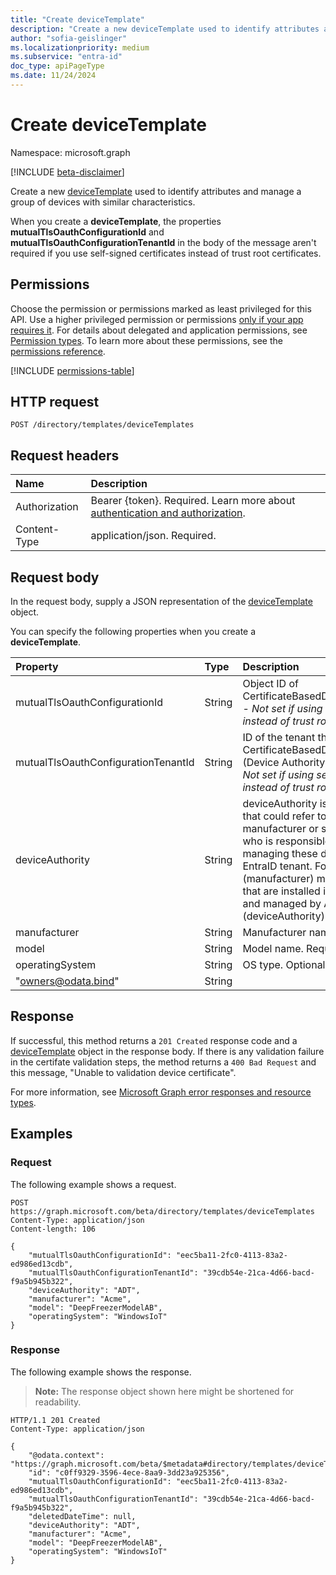 ```yaml
---
title: "Create deviceTemplate"
description: "Create a new deviceTemplate used to identify attributes and manage a group of devices with similar characteristics."
author: "sofia-geislinger"
ms.localizationpriority: medium
ms.subservice: "entra-id"
doc_type: apiPageType
ms.date: 11/24/2024
---
```


# Create deviceTemplate

Namespace: microsoft.graph

[!INCLUDE [beta-disclaimer](../../includes/beta-disclaimer.md)]

Create a new [deviceTemplate](../resources/devicetemplate.md) used to identify attributes and manage a group of devices with similar characteristics.

When you create a **deviceTemplate**, the properties **mutualTlsOauthConfigurationId** and **mutualTlsOauthConfigurationTenantId** in the body of the message aren't required if you use self-signed certificates instead of trust root certificates.

## Permissions

Choose the permission or permissions marked as least privileged for this API. Use a higher privileged permission or permissions [only if your app requires it](/graph/permissions-overview#best-practices-for-using-microsoft-graph-permissions). For details about delegated and application permissions, see [Permission types](/graph/permissions-overview#permission-types). To learn more about these permissions, see the [permissions reference](/graph/permissions-reference).

<!-- {
  "blockType": "permissions",
  "name": "template-post-devicetemplates-permissions"
}
-->
[!INCLUDE [permissions-table](../includes/permissions/template-post-devicetemplates-permissions.md)]

## HTTP request

<!-- {
  "blockType": "ignored"
}
-->
``` http
POST /directory/templates/deviceTemplates
```

## Request headers

|Name|Description|
|:---|:---|
|Authorization|Bearer {token}. Required. Learn more about [authentication and authorization](/graph/auth/auth-concepts).|
|Content-Type|application/json. Required.|

## Request body

In the request body, supply a JSON representation of the [deviceTemplate](../resources/devicetemplate.md) object.

You can specify the following properties when you create a **deviceTemplate**.

|Property|Type|Description|
|:---|:---|:---|
|mutualTlsOauthConfigurationId|String|Object ID of CertificateBasedDeviceAuthConfiguration - _Not set if using self signed certificates instead of trust root certificates._ Optional. |
|mutualTlsOauthConfigurationTenantId|String|ID of the tenant that contains the CertificateBasedDeviceAuthConfiguration (Device Authority's EntraID Tenant ID) - _Not set if using self signed certificates instead of trust root certificates._ Optional. |
|deviceAuthority | String | deviceAuthority is used as a generic term that could refer to the device manufacturer or some reseller or supplier who is responsible for provisioning and managing these devices on a customer's EntraID tenant. For example, Acme (manufacturer) makes security cameras that are installed in customer buildings and managed by ABC Company (deviceAuthority). Required.|
|manufacturer|String|Manufacturer name. Required.|
|model|String|Model name. Required.|
|operatingSystem|String|OS type. Optional.|
|"owners@odata.bind"|String| 

## Response

If successful, this method returns a `201 Created` response code and a [deviceTemplate](../resources/devicetemplate.md) object in the response body. If there is any validation failure in the certifate validation steps, the method returns a `400 Bad Request` and this message, "Unable to validation device certificate". 

For more information, see [Microsoft Graph error responses and resource types](/graph/errors).

## Examples

### Request
The following example shows a request.
<!-- {
  "blockType": "request",
  "name": "create_devicetemplate_from_"
}
-->
``` http
POST https://graph.microsoft.com/beta/directory/templates/deviceTemplates
Content-Type: application/json
Content-length: 106

{
    "mutualTlsOauthConfigurationId": "eec5ba11-2fc0-4113-83a2-ed986ed13cdb",
    "mutualTlsOauthConfigurationTenantId": "39cdb54e-21ca-4d66-bacd-f9a5b945b322",
    "deviceAuthority": "ADT",
    "manufacturer": "Acme",
    "model": "DeepFreezerModelAB",
    "operatingSystem": "WindowsIoT"
}
```

### Response

The following example shows the response.
>**Note:** The response object shown here might be shortened for readability.
<!-- {
  "blockType": "response",
  "truncated": true,
  "@odata.type": "microsoft.graph.deviceTemplate"
}
-->
``` http
HTTP/1.1 201 Created
Content-Type: application/json

{
    "@odata.context": "https://graph.microsoft.com/beta/$metadata#directory/templates/deviceTemplates/$entity",
    "id": "c0ff9329-3596-4ece-8aa9-3dd23a925356",
    "mutualTlsOauthConfigurationId": "eec5ba11-2fc0-4113-83a2-ed986ed13cdb",
    "mutualTlsOauthConfigurationTenantId": "39cdb54e-21ca-4d66-bacd-f9a5b945b322",
    "deletedDateTime": null,
    "deviceAuthority": "ADT",
    "manufacturer": "Acme",
    "model": "DeepFreezerModelAB",
    "operatingSystem": "WindowsIoT"
}
```
